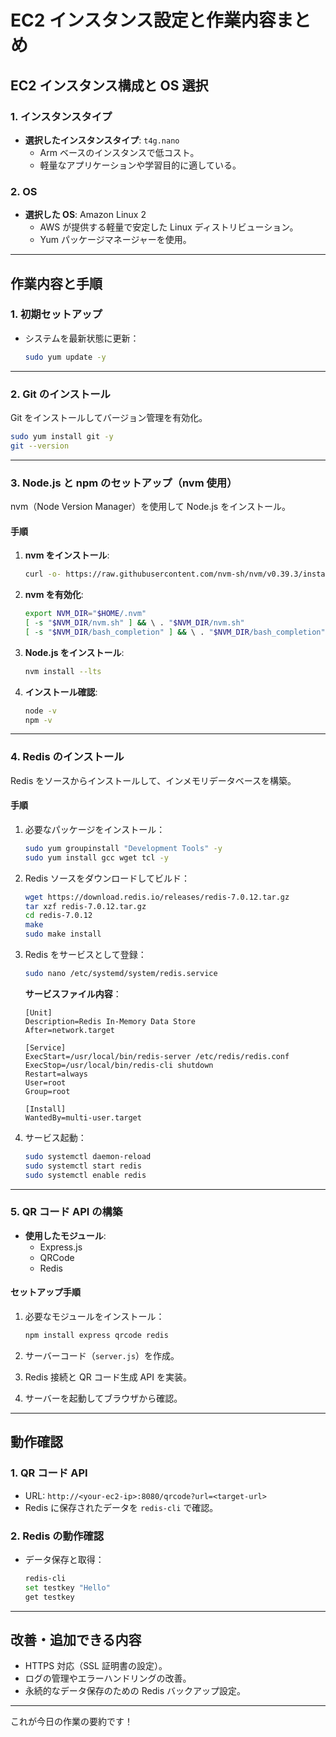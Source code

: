 # EC2 インスタンス設定と作業内容まとめ

## **EC2 インスタンス構成と OS 選択**

### **1. インスタンスタイプ**
- **選択したインスタンスタイプ**: `t4g.nano`
  - Arm ベースのインスタンスで低コスト。
  - 軽量なアプリケーションや学習目的に適している。

### **2. OS**
- **選択した OS**: Amazon Linux 2
  - AWS が提供する軽量で安定した Linux ディストリビューション。
  - Yum パッケージマネージャーを使用。

---

## **作業内容と手順**

### **1. 初期セットアップ**
- システムを最新状態に更新：
  ```bash
  sudo yum update -y
  ```

---

### **2. Git のインストール**
Git をインストールしてバージョン管理を有効化。
```bash
sudo yum install git -y
git --version
```

---

### **3. Node.js と npm のセットアップ（nvm 使用）**
nvm（Node Version Manager）を使用して Node.js をインストール。

#### **手順**
1. **nvm をインストール**:
   ```bash
   curl -o- https://raw.githubusercontent.com/nvm-sh/nvm/v0.39.3/install.sh | bash
   ```

2. **nvm を有効化**:
   ```bash
   export NVM_DIR="$HOME/.nvm"
   [ -s "$NVM_DIR/nvm.sh" ] && \ . "$NVM_DIR/nvm.sh"
   [ -s "$NVM_DIR/bash_completion" ] && \ . "$NVM_DIR/bash_completion"
   ```

3. **Node.js をインストール**:
   ```bash
   nvm install --lts
   ```

4. **インストール確認**:
   ```bash
   node -v
   npm -v
   ```

---

### **4. Redis のインストール**
Redis をソースからインストールして、インメモリデータベースを構築。

#### **手順**
1. 必要なパッケージをインストール：
   ```bash
   sudo yum groupinstall "Development Tools" -y
   sudo yum install gcc wget tcl -y
   ```

2. Redis ソースをダウンロードしてビルド：
   ```bash
   wget https://download.redis.io/releases/redis-7.0.12.tar.gz
   tar xzf redis-7.0.12.tar.gz
   cd redis-7.0.12
   make
   sudo make install
   ```

3. Redis をサービスとして登録：
   ```bash
   sudo nano /etc/systemd/system/redis.service
   ```

   **サービスファイル内容**：
   ```plaintext
   [Unit]
   Description=Redis In-Memory Data Store
   After=network.target

   [Service]
   ExecStart=/usr/local/bin/redis-server /etc/redis/redis.conf
   ExecStop=/usr/local/bin/redis-cli shutdown
   Restart=always
   User=root
   Group=root

   [Install]
   WantedBy=multi-user.target
   ```

4. サービス起動：
   ```bash
   sudo systemctl daemon-reload
   sudo systemctl start redis
   sudo systemctl enable redis
   ```

---

### **5. QR コード API の構築**
- **使用したモジュール**:
  - Express.js
  - QRCode
  - Redis

#### **セットアップ手順**
1. 必要なモジュールをインストール：
   ```bash
   npm install express qrcode redis
   ```

2. サーバーコード（`server.js`）を作成。

3. Redis 接続と QR コード生成 API を実装。

4. サーバーを起動してブラウザから確認。

---

## **動作確認**

### **1. QR コード API**
- URL: `http://<your-ec2-ip>:8080/qrcode?url=<target-url>`
- Redis に保存されたデータを `redis-cli` で確認。

### **2. Redis の動作確認**
- データ保存と取得：
  ```bash
  redis-cli
  set testkey "Hello"
  get testkey
  ```

---

## **改善・追加できる内容**
- HTTPS 対応（SSL 証明書の設定）。
- ログの管理やエラーハンドリングの改善。
- 永続的なデータ保存のための Redis バックアップ設定。

---

これが今日の作業の要約です！
